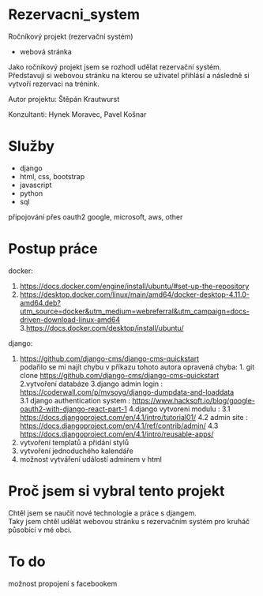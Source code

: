 # Rezervacni_system
 Ročníkový projekt (rezervační systém)
 
 - webová stránka
 
 Jako ročníkový projekt jsem se rozhodl udělat rezervační systém.\
 Představuji si webovou stránku na kterou se uživatel přihlásí a následně si vytvoří rezervaci na trénink.
 
 Autor projektu: Štěpán Krautwurst 
 
 Konzultanti: Hynek Moravec, Pavel Košnar
 
# Služby
- django
- html, css, bootstrap
- javascript
- python
- sql

připojování přes oauth2 google, microsoft, aws, other

# Postup práce
docker:
1. https://docs.docker.com/engine/install/ubuntu/#set-up-the-repository
2. https://desktop.docker.com/linux/main/amd64/docker-desktop-4.11.0-amd64.deb?utm_source=docker&utm_medium=webreferral&utm_campaign=docs-driven-download-linux-amd64
3.https://docs.docker.com/desktop/install/ubuntu/

django: 
1. https://github.com/django-cms/django-cms-quickstart \
podařilo se mi najít chybu v příkazu tohoto autora
opravená chyba: 1. git clone https://github.com/django-cms/django-cms-quickstart
2.vytvoření databáze
3.django admin login : https://coderwall.com/p/mvsoyg/django-dumpdata-and-loaddata \
3.1 django authentication system : https://www.hacksoft.io/blog/google-oauth2-with-django-react-part-1
4.django vytvoreni modulu : 3.1 https://docs.djangoproject.com/en/4.1/intro/tutorial01/
4.2 admin site : https://docs.djangoproject.com/en/4.1/ref/contrib/admin/
4.3 https://docs.djangoproject.com/en/4.1/intro/reusable-apps/
5. vytvoření templatů a přidání stylů
6. vytvoření jednoduchého kalendáře
7. možnost vytváření událostí adminem v html

# Proč jsem si vybral tento projekt
Chtěl jsem se naučit nové technologie a práce s djangem.\
Taky jsem chtěl udělát webovou stránku s rezervačním systém pro kruháč působící v mé obci.

# To do
možnost propojení s facebookem 


